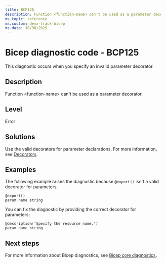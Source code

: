 ```yaml
---
title: BCP125
description: Function <function-name> can't be used as a parameter decorator.
ms.topic: reference
ms.custom: devx-track-bicep
ms.date: 10/30/2025
---
```


# Bicep diagnostic code - BCP125

This diagnostic occurs when you specify an invalid parameter decorator.

## Description

Function \<function-name> can't be used as a parameter decorator.

## Level

Error

## Solutions

Use the valid decorators for parameter declarations.  For more information, see [Decorators](../parameters.md#use-decorators).

## Examples

The following example raises the diagnostic because `@export()` isn't a valid decorator for parameters.

```bicep
@export()
param name string 
```

You can fix the diagnostic by providing the correct decorator for parameters:

```bicep
@description('Specify the resource name.')
param name string 
```

## Next steps

For more information about Bicep diagnostics, see [Bicep core diagnostics](../bicep-core-diagnostics.md).
